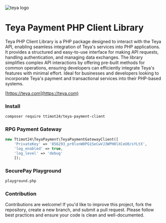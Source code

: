 

![teya logo](https://helpcenter.teya.com/hc/theming_assets/01J9VB48TBE0YGHF1VWP7R6266)

# Teya Payment PHP Client Library
Teya PHP Client Library is a PHP package designed to interact with the Teya API, enabling seamless integration of Teya's services into PHP applications. It provides a structured and easy-to-use interface for making API requests, handling authentication, and managing data exchanges. The library simplifies complex API interactions by offering pre-built methods for common operations, ensuring developers can efficiently integrate Teya's features with minimal effort. Ideal for businesses and developers looking to incorporate Teya's payment and transactional services into their PHP-based systems.

[https://teya.com](https://teya.com)

### Install
```sh
composer require ttimot24/teya-payment-client
```

### RPG Payment Gateway
```php
new Ttimot24\TeyaPayment\TeyaPaymentGatewayClient([
    'PrivateKey' => '856293_pr0lxnW8PG1SeCwVJ3WPH0lXCeU0/sYLtX',
    'log_enabled' => true, 
    'log_level' => 'debug'
    ]);
```

### SecurePay Playground
```sh
playground.php
```

### Contribution
Contributions are welcome! If you'd like to improve this project, fork the repository, create a new branch, and submit a pull request. Please follow best practices and ensure your code is clean and well-documented.  
